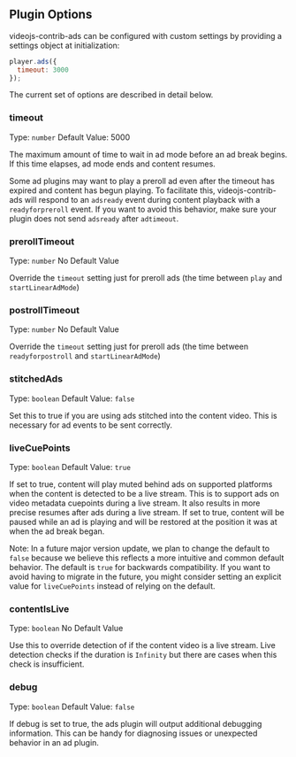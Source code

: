## Plugin Options

videojs-contrib-ads can be configured with custom settings by providing a settings object at initialization:

```js
player.ads({
  timeout: 3000
});
```

The current set of options are described in detail below.

### timeout

Type: `number`
Default Value: 5000

The maximum amount of time to wait in ad mode before an ad break begins. If this time elapses, ad mode ends and content resumes.

Some ad plugins may want to play a preroll ad even after the timeout has expired and content has begun playing. To facilitate this, videojs-contrib-ads will respond to an `adsready` event during content playback with a `readyforpreroll` event. If you want to avoid this behavior, make sure your plugin does not send `adsready` after `adtimeout`.

### prerollTimeout

Type: `number`
No Default Value

Override the `timeout` setting just for preroll ads (the time between `play` and `startLinearAdMode`)

### postrollTimeout

Type: `number`
No Default Value

Override the `timeout` setting just for preroll ads (the time between `readyforpostroll` and `startLinearAdMode`)

### stitchedAds

Type: `boolean`
Default Value: `false`

Set this to true if you are using ads stitched into the content video. This is necessary for ad events to be sent correctly.

### liveCuePoints

Type: `boolean`
Default Value: `true`

If set to true, content will play muted behind ads on supported platforms when the content is detected to be a live stream. This is to support ads on video metadata cuepoints during a live stream. It also results in more precise resumes after ads during a live stream. If set to true, content will be paused while an ad is playing and will be restored at the position it was at when the ad break began.

Note: In a future major version update, we plan to change the default to `false` because we believe this reflects a more intuitive and common default behavior. The default is `true` for backwards compatibility. If you want to avoid having to migrate in the future, you might consider setting an explicit value for `liveCuePoints` instead of relying on the default.

### contentIsLive

Type: `boolean`
No Default Value

Use this to override detection of if the content video is a live stream. Live detection checks if the duration is `Infinity` but there are cases when this check is insufficient.

### debug

Type: `boolean`
Default Value: `false`

If debug is set to true, the ads plugin will output additional debugging information.
This can be handy for diagnosing issues or unexpected behavior in an ad plugin.
